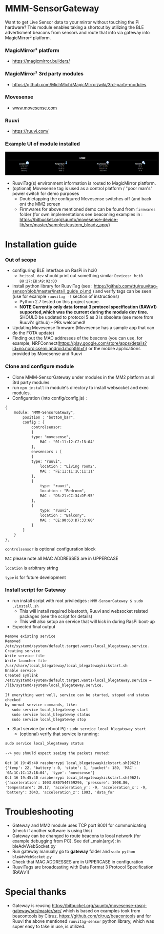﻿# MMM-SensorGateway

Want to get Live Sensor data to your mirror without touching the Pi hardware?
This module enables taking a shortcut by utilizing the BLE advertisment beacons from sensors and route that info via gateway into MagicMirror² platform.

### MagicMirror² platform
* https://magicmirror.builders/

### MagicMirror² 3rd party modules
* https://github.com/MichMich/MagicMirror/wiki/3rd-party-modules

### Movesense
* www.movesense.com

### Ruuvi
* https://ruuvi.com/

### Example UI of module installed

![Example UI](/documentation/exampleui.png)

* RuuviTag(s) environment information is routed to MagicMirror platform.
* (optional) Movesense tag is used as a control platform / "poor man's" power switch for demo purposes
  * Doubletapping the configured Movesense switches off (and back on) the MM2 screen
  * Firmwares for above mentioned demo can be found from `firmwares` folder (for own implementations see beaconing examples in : https://bitbucket.org/suunto/movesense-device-lib/src/master/samples/custom_bleadv_app/)


# Installation guide

### Out of scope
* configuring BLE interface on RasPi in hci0
  * `hcitool dev` should print out something similar `Devices: hci0    B8:27:EB:A9:02:03`
* Install python library for RuuviTag (see : https://github.com/ttu/ruuvitag-sensor/blob/master/install_guide_pi.md ) and verify tags can be seen (use for example `ruuvitag -f` section of instructions)
  * Python 2.7 tested on this project scope.
  * **NOTE Currently only data format 3 protocol specification (RAWv1) supported,which was the current during the module dev time.** SHOULD be updated to protocol 5 as 3 is obsolete (see more from Ruuvi's github) - PRs welcomed!
* Updating Movesense firmware (Movesense has a sample app that can do the FOTA update)  
* Finding out the MAC addresses of the beacons (you can use, for example, NRFConnect(https://play.google.com/store/apps/details?id=no.nordicsemi.android.mcp&hl=fi) or the mobile applications provided by Movesense and Ruuvi

### Clone and configure module
* Clone MMM-SensorGateway under modules in the MM2 platform as all 3rd party modules
* run `npm install` in module's directory to install websocket and exec modules.
* Configuration (into config/config.js) :

```
{
	module: "MMM-SensorGateway",
		position : "bottom_bar",
		config : {
			controlsensor:
			{
			type: "movesense",
				MAC : "01:11:12:C2:18:04"
			},
			envsensors : [
			{
			type: "ruuvi",
				location : "Living room2",
				MAC : "FE:11:11:1C:11:11"
			},
			{
				type: "ruuvi",
				location : "Bedroom",
				MAC : "D3:21:CC:34:DF:95"
			},
			{
				type: "ruuvi",
				location : "Balcony",
				MAC : "CE:90:63:D7:33:60"
			}
		]
	}
},
```

`controlsensor` is optional configuration block

`MAC` please note all MAC ADDRESSES are in UPPERCASE

`location` is arbitrary string

`type` is for future development

### Install script for Gateway
* run install script with root priviledges : `MMM-SensorGateway $ sudo ./install.sh`
  * This will install required bluetooth, Ruuvi and websocket related packages (see the script for details)
  * This will also setup an service that will kick in during RasPi boot-up
* Expected final output

```
Remove existing service
Removed /etc/systemd/system/default.target.wants/local_blegateway.service.
Creating service
Write service file
Write launcher file /usr/share/local_blegateway/local_blegatewaykickstart.sh
Enable service
Created symlink /etc/systemd/system/default.target.wants/local_blegateway.service → /lib/systemd/system/local_blegateway.service.

If everything went well, service can be started, stoped and status checked
by normal service commands, like:
   sudo service local_blegateway start
   sudo service local_blegateway status
   sudo service local_blegateway stop
```

* Start service (or reboot Pi) : `sudo service local_blegateway start`
  * (optional) verify that service is running:

```
sudo service local_blegateway status

--> you should expect seeing the packets routed:

Oct 16 19:45:40 raspberrypi local_blegatewaykickstart.sh[962]: {'temp': 22, 'battery': 0, 'state': 1, 'packet': 189, 'MAC': '0A:1C:1C:12:18:04', 'type': 'movesense'}
Oct 16 19:45:40 raspberrypi local_blegatewaykickstart.sh[962]: {'acceleration': 1003.0807544759296, 'pressure': 1008.86, 'temperature': 20.17, 'acceleration_y': -9, 'acceleration_x': -9, 'battery': 3043, 'acceleration_z': 1003, 'data_for
```

# Troubleshooting

* Gateway and MM2 module uses TCP port 8001 for communicating (check if another software is using this)
* Gateway can be changed to route beacons to local network (for example debugging from PC). See def _main(argv): in bleAdvWebSocket.py
* Run gateway manually go to **gateway** folder and `sudo python bleAdvWebSocket.py`
* Check that MAC ADDRESSES are in UPPERCASE in configuration
* RuuviTags are broadcasting with Data Format 3 Protocol Specification (RAWv1)

# Special thanks

* Gateway is reusing https://bitbucket.org/suunto/movesense-raspi-gateway/src/master/src/ which is based on examples took from beacontools by Citruz. https://github.com/citruz/beacontools and for Ruuvi the above mentioned `ruuvitag-sensor` python library, which was super easy to take in use, is utilized.
